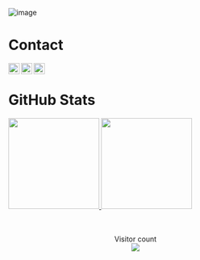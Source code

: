 ![image](https://user-images.githubusercontent.com/86593289/129704021-0e99ee9a-fdd3-40b5-97d2-085485af19a8.png)


<!--
- 🔭 I’m currently working on ...
- 🌱 I’m currently learning ...
- 👯 I’m looking to collaborate on ...
- 🤔 I’m looking for help with ...
- 💬 Ask me about ...
- 📫 How to reach me: ...
- 😄 Pronouns: ...
- ⚡ Fun fact: ...
-->


# Contact
[<img align="left" alt="codeSTACKr | LinkedIn" width="22px" src="https://cdn.jsdelivr.net/npm/simple-icons@v3/icons/linkedin.svg" />][linkedin]
[<img align="left" alt="codeSTACKr | Instagram" width="22px" src="https://cdn.jsdelivr.net/npm/simple-icons@v3/icons/instagram.svg" />][instagram]
<!-- [<img align ="left" alt="codeSTACKr | Mail" width="22px" src="https://cdn.jsdelivr.net/npm/simple-icons@3.13.0/icons/mail-dot-ru.svg" />][mail] -->
<a href="mailto:tejasprajapati342@gmail.com" target="_blank">
<img align ="left" alt="codeSTACKr | Mail" width="22px" src="https://cdn.jsdelivr.net/npm/simple-icons@3.13.0/icons/mail-dot-ru.svg" />
</a>
<br>

# GitHub Stats
<a href="https://github.com/tejas342">
  <img height="180em" src="https://github-readme-stats.vercel.app/api?username=tejas342&show_icons=true&title_color=FFF&icon_color=79ff97&text_color=14E3E9&bg_color=151515&count_private=true" />

  <img height="180em" src="https://github-readme-stats.vercel.app/api/top-langs/?username=tejas342&theme=dark&layout=compact" />
</a>
<br><br><br>
<p align="center"> 
  Visitor count<br>
  <img src="https://profile-counter.glitch.me/tejas342/count.svg" />
</p>

[instagram]: https://www.instagram.com/_te_jas_/
[linkedin]: https://www.linkedin.com/in/tejas-prajapati-571197205/
<!-- [mail]: tejasprajapati342@gmail.com -->
